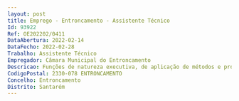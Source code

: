 ```yaml
--- 
layout: post
title: Emprego - Entroncamento - Assistente Técnico
Id: 93922
Ref: OE202202/0411
DataAbertura: 2022-02-14
DataFecho: 2022-02-28
Trabalho: Assistente Técnico
Empregador: Câmara Municipal do Entroncamento
Descricao: Funções de natureza executiva, de aplicação de métodos e processos, com base em diretivas bem definidas e instruções gerais, de grau médio de complexidade, nos vários domínios de atuação do órgão, designadamente  assegurar a execução dos procedimentos administrativos no âmbito dos processos de contraordenação  assegurar o apoio administrativo, ao nível do expediente, tratamento e gestão de informação e arquivo.Será valorizada a experiência profissional no desempenho das funções indicadas e conhecimentos informáticos em word, excel e correio eletrónico.
CodigoPostal: 2330-078 ENTRONCAMENTO
Concelho: Entroncamento
Distrito: Santarém
--- 
```

